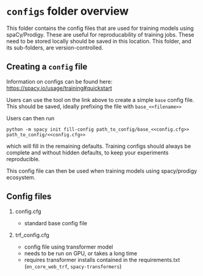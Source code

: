 # `configs` folder overview

This folder contains the config files that are used for training models using spaCy/Prodigy. These are useful for reproducability of training jobs.
These need to be stored locally should be saved in this location. This folder, and its sub-folders, are version-controlled.

## Creating a `config` file
Information on configs can be found here:
https://spacy.io/usage/training#quickstart

Users can use the tool on the link above to create a simple `base` config file.
This should be saved, ideally prefixing the file with `base_<<filename>>`

Users can then run
```
python -m spacy init fill-config path_to_config/base_<<config.cfg>> path_to_config/<<config.cfg>>
```
which will fill in the remaining defaults. Training configs should always be complete and without hidden defaults, to keep your experiments reproducible.

This config file can then be used when training models using spacy/prodigy ecosystem.

## Config files
1. config.cfg
    - standard base config file

2. trf_config.cfg
    - config file using transformer model
    - needs to be run on GPU, or takes a long time
    - requires transformer installs contained in the requirements.txt (`en_core_web_trf`, `spacy-transformers`)
